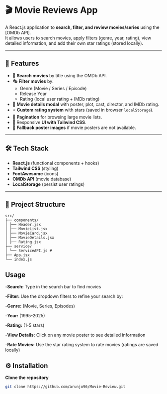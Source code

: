 # 🎬 Movie Reviews App

A React.js application to **search, filter, and review movies/series** using the [OMDb API].  
It allows users to search movies, apply filters (genre, year, rating), view detailed information, and add their own star ratings (stored locally).

---

## 🚀 Features

- 🔎 **Search movies** by title using the OMDb API.  
- 🎭 **Filter movies** by:
  - Genre (Movie / Series / Episode)  
  - Release Year  
  - Rating (local user rating + IMDb rating)  
- 📝 **Movie details modal** with poster, plot, cast, director, and IMDb rating.  
- ⭐ **Custom rating system** with stars (saved in browser `localStorage`).  
- 📑 **Pagination** for browsing large movie lists.  
- 🎨 Responsive **UI with Tailwind CSS**.  
- 📌 **Fallback poster images** if movie posters are not available.  

---

## 🛠️ Tech Stack

- **React.js** (functional components + hooks)  
- **Tailwind CSS** (styling)  
- **FontAwesome** (icons)  
- **OMDb API** (movie database)  
- **LocalStorage** (persist user ratings)  

---

## 📂 Project Structure

    src/
    ├── components/
    │ ├── Header.jsx 
    │ ├── MovieList.jsx 
    │ ├── MovieCard.jsx 
    │ ├── MovieDetails.jsx 
    │ ├── Rating.jsx 
    ├── service/
    │ └── ServiceAPI.js # 
    ├── App.jsx 
    └── index.js 

## Usage

-**Search:** Type in the search bar to find movies

-**Filter:** Use the dropdown filters to refine your search by:

-**Genre:** (Movie, Series, Episodes)

-**Year:** (1995-2025)

-**Rating:** (1-5 stars)

-**View Details:** Click on any movie poster to see detailed information

-**Rate Movies:** Use the star rating system to rate movies (ratings are saved locally)

## ⚙️ Installation

 **Clone the repository**
   ```bash
   git clone https://github.com/arunjo96/Movie-Review.git

